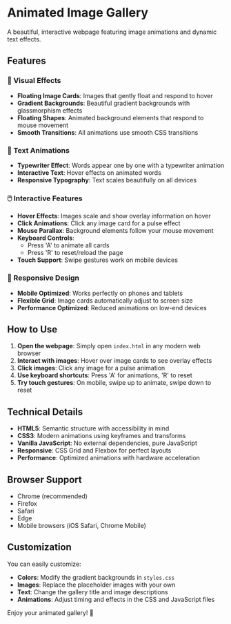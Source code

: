 # Animated Image Gallery

A beautiful, interactive webpage featuring image animations and dynamic text effects.

## Features

### 🎨 Visual Effects
- **Floating Image Cards**: Images that gently float and respond to hover
- **Gradient Backgrounds**: Beautiful gradient backgrounds with glassmorphism effects
- **Floating Shapes**: Animated background elements that respond to mouse movement
- **Smooth Transitions**: All animations use smooth CSS transitions

### 📝 Text Animations
- **Typewriter Effect**: Words appear one by one with a typewriter animation
- **Interactive Text**: Hover effects on animated words
- **Responsive Typography**: Text scales beautifully on all devices

### 🖱️ Interactive Features
- **Hover Effects**: Images scale and show overlay information on hover
- **Click Animations**: Click any image card for a pulse effect
- **Mouse Parallax**: Background elements follow your mouse movement
- **Keyboard Controls**: 
  - Press 'A' to animate all cards
  - Press 'R' to reset/reload the page
- **Touch Support**: Swipe gestures work on mobile devices

### 📱 Responsive Design
- **Mobile Optimized**: Works perfectly on phones and tablets
- **Flexible Grid**: Image cards automatically adjust to screen size
- **Performance Optimized**: Reduced animations on low-end devices

## How to Use

1. **Open the webpage**: Simply open `index.html` in any modern web browser
2. **Interact with images**: Hover over image cards to see overlay effects
3. **Click images**: Click any image for a pulse animation
4. **Use keyboard shortcuts**: Press 'A' for animations, 'R' to reset
5. **Try touch gestures**: On mobile, swipe up to animate, swipe down to reset

## Technical Details

- **HTML5**: Semantic structure with accessibility in mind
- **CSS3**: Modern animations using keyframes and transforms
- **Vanilla JavaScript**: No external dependencies, pure JavaScript
- **Responsive**: CSS Grid and Flexbox for perfect layouts
- **Performance**: Optimized animations with hardware acceleration

## Browser Support

- Chrome (recommended)
- Firefox
- Safari
- Edge
- Mobile browsers (iOS Safari, Chrome Mobile)

## Customization

You can easily customize:
- **Colors**: Modify the gradient backgrounds in `styles.css`
- **Images**: Replace the placeholder images with your own
- **Text**: Change the gallery title and image descriptions
- **Animations**: Adjust timing and effects in the CSS and JavaScript files

Enjoy your animated gallery! 🎉

